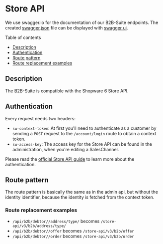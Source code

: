 # Store API

We use swagger.io for the documentation of our B2B-Suite endpoints. The created [swagger.json](https://gitlab.com/shopware/shopware/enterprise/b2b/-/blob/minor/swagger.json) file can be displayed with [swagger ui](http://swagger.io/swagger-ui/).

Table of contents

* [Description](#description)
* [Authentication](#authentication)
* [Route pattern](#route-pattern)
* [Route replacement examples](#route-replacement-examples)

## Description

The B2B-Suite is compatible with the Shopware 6 Store API.

## Authentication

Every request needs two headers:

*   `sw-context-token`: At first you'll need to authenticate as a customer by sending a `POST` request to the `/account/login` route to obtain a context token.
*   `sw-access-key`: The access key for the Store API can be found in the administration, when you're editing a SalesChannel.

Please read the [official Store API guide](https://shopware.stoplight.io/docs/store-api/ZG9jOjEwODA3NjQx-authentication-and-authorisation) to learn more about the authentication.

## Route pattern

The route pattern is basically the same as in the admin api, but without the identity identifier, 
because the identity is fetched from the context token.

### Route replacement examples

*   `/api/b2b/debtor//address/type/` becomes `/store-api/v3/b2b/address/type/`
*   `/api/b2b/debtor//offer` becomes `/store-api/v3/b2b/offer`
*   `/api/b2b/debtor//order` becomes `/store-api/v3/b2b/order`